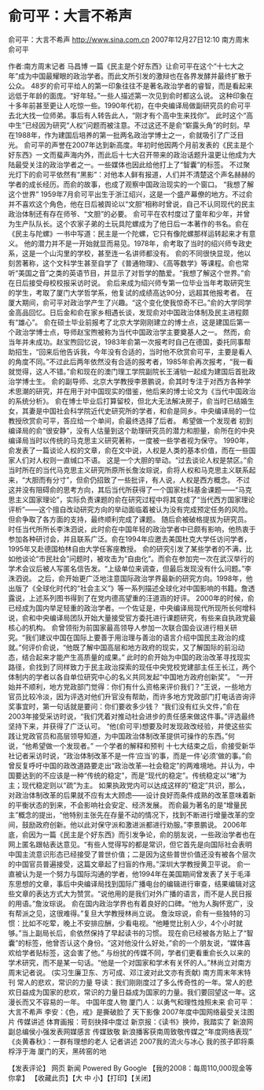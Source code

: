 # 俞可平：大言不希声

俞可平：大言不希声
http://www.sina.com.cn 2007年12月27日12:10 南方周末
俞可平

作者:南方周末记者 马昌博
一篇《民主是个好东西》让俞可平在这个“十七大之年”成为中国最耀眼的政治学者。而此文所引发的激辩也在各界发酵并最终扩散于公众。
48岁的俞可平给人的第一印象往往不是著名政治学者的睿智，而是看起来远低于年龄的面庞。“好年轻。”一些人描述第一次见到俞时都这么说。
这种印象在十多年前甚至更让人吃惊一些。1990年代初，在中央编译局做副研究员的俞可平去北大找一位师弟。事后有人转告此人，“刚才有个高中生来找你”。
此时这个“高中生”已经因为研究“人权”问题而被注意。不过这还不是俞“崭露头角”的时刻。早在1988年，作为建国后培养的第一批两名政治学博士之一，俞就吸引了广泛目光。
俞可平的声誉在2007年达到新高度。年初时他因两个月前发表的《民主是个好东西》一文而蜚声海内外，而此后十七大召开带来的政治话题升温更让他成为大陆最受关注的政治学者之一。一些媒体也因此给他打上了“智囊”的标签。
不过聚光灯下的俞可平依然有“黑影”：对他本人鲜有报道，人们并不清楚这个声名赫赫的学者的成长经历。而俞的故事，也成了观察中国政治现实的一个窗口。
“我想了解这个世界”
1959年7月俞可平出生于浙江绍兴，这是一个盛产幕僚的地方。不过俞并不喜欢这个角色，他在日后被舆论以“文胆”相称时曾说，自己不认同现代的民主政治体制还有存在师爷、“文胆”的必要。
俞可平在农村度过了童年和少年，并曾为生产队队长。这个农家子弟的土玩具陀螺成为了他日后一本著作的书名。俞在《民主与陀螺》一书中写道：民主是一个陀螺，它只有像陀螺那样运转起来才有意义。
他的潜力并不是一开始就显而易见。1978年，俞考取了当时的绍兴师专政史系，这是一个山沟里的学校，甚至连一名讲师都没有。
俞的不同很快显现，他以刻苦著称，这个文科学生甚至自学了《普通物理》、《高等数学》等课程。俞也常听“美国之音”之类的英语节目，并显示了对哲学的酷爱。“我想了解这个世界。”俞在日后接受母校校报采访时说。
俞后来成为绍兴师专第一位毕业当年考取研究生的学生，考取了厦门大学哲学系，他复试的成绩高达90分，远超其他报考者。
在厦大期间，俞可平对政治学产生了兴趣。“这个变化使我惊奇不已。”俞的大学同学金高品回忆。日后金和俞在家乡相遇长谈，发现俞对中国政治体制及民主进程颇有“雄心”。
俞在硕士毕业前报考了北京大学刚刚建立的博士点，这是建国后第一个政治学博士点，导师赵宝煦被称为当代中国政治学主要奠基人之一。
然而，俞当年并未成功。赵宝煦回忆说，1983年俞第一次报考时自己在德国，委托同事帮助招生，“回来后他告诉我，今年没有合适的，当时他不欣赏俞可平，主要是看人的角度不同。”不过此后两年依然没有合适的报考者，1985年俞再次报考，“我一看就觉得，这人不错。”俞和现在的澳门理工学院副院长王浦劬一起成为建国后首批政治学博士生。
俞的副导师、北京大学教授李景鹏说，俞其时专注于对西方各种学术思潮的研究，并在用于对中国现实的借鉴，他后来的博士论文为《当代中国政治的系统分析》。
俞在博士毕业后打算留校，但北大无法解决房子，俞当时已结婚生女，其妻是中国社会科学院近代史研究所的学者，和俞是同乡。中央编译局的一位教授欣赏俞可平，答应给一个单间，俞最终选择了后者。
希望做一个发现者
初到编译局的俞“很安静”，没有人估量到这个助理研究员的潜力和胆量，俞所在的中央编译局当时以传统的马克思主义研究著称，一度被一些学者视为保守。
1990年，俞发表了一篇谈论人权的文章，俞在文中说，人权是人类的基本价值，而在一些国家人们对人权则一直缄口不语。
这是一个大胆的举动。“过去谈论人权是禁区。”俞当时所在的当代马克思主义研究所原所长詹汝琮说，俞将人权和马克思主义联系起来，“大胆而有分寸”，但俞仍招致了一些批评，有人说，人权是西方概念。
不过这并没有阻碍俞的思考方向，其后当代所获得了一个国家社科基金课题——“马克思主义国家理论”，实际负责课题的俞在研究过程中将其变成了“当代西方国家理论评析”——这个擅自改动研究方向的举动面临着被认为没有完成预定任务的风险。但俞争取了各方面的支持，最终顺利完成了课题。
随后俞被破格提拔为研究员。时任当代所所长李洙泗说，此时俞在中国年轻的政治学者中已颇有影响，他热衷于参加各种研讨会，并且联系广泛。俞在1994年应邀去美国杜克大学任访问学者，1995年又赴德国柏林自由大学任客座教授。
俞的研究引发了某些学者的不满，比如他谈论“市民社会”问题时，被攻击为“自由化”。而俞在参加完一次在武汉举行的学术会议后被人写匿名信告发。“上级单位来调查，但最后发现没有什么问题。”李洙泗说。
之后，俞开始更广泛地注意国际政治学界最新的研究方向。1998年，他出版了《全球化时代的“社会主义”》等一系列描述全球化对中国影响的书籍。詹透露说，上述系列图书得到了在党内德高望重的汪道涵的好评。
2000年的时候，俞已经成为国内举足轻重的政治学者。一个佐证是，中央编译局现代所现所长何增科说，俞和中央编译局团队开始大量接受官方委托进行课题研究，有些来自执政党最核心的机构。
俞曾领衔为前国家最高领导人参加一次联合国会议进行相关研究。“我们建议中国在国际上要善于用治理与善治的语言介绍中国民主政治的成就。”何评价俞说，“他既了解中国高层和地方政府的现实，又了解国际的前沿动态，结合起来才能产生高质量的成果。”
此时的俞开始为中国的政治改革寻找现实路径，俞找到了同样致力于民主政治探索的现任中央党校党建部主任王长江，两个体制内的学者以各自单位研究中心的名义共同发起“中国地方政府创新奖”。
“一开始并不顺利，地方党政部门觉得：你们有什么资格来评价我们？”王说，一些地方官员比较冷淡，因为评选对他们升官没有帮助，而许多地方党政部门打电话咨询评奖事宜时，第一句话就是要问：你们要收多少钱？
“我们没有红头文件，”俞在2003年接受采访时说，“我们凭着对推动社会进步的责任感来做这件事。”评选最终坚持下来，并获得了广泛认可。
“他(俞可平)想要及时发现政改经验，并使这些实践让党政官员和高层领导知道，为中国政治体制改革提供可操作的东西。”何说，“他希望做一个发现者。”
一个学者的解释和预判
十七大结束之后，俞接受新华社记者采访时说，“政治体制改革不是一件‘应当’的事，而是一件‘必须’做的事。”俞曾反复呼吁中国的政改道路要走出“政治改革—社会稳定”的两难境地。并认为，中国要达到的不应该是一种“传统的稳定”，而是“现代的稳定”。传统稳定以“堵”为主；现代稳定则以“疏”为主。
如果执政党内可以达成这样的“稳定”共识，那么，对政治体制改革的后果就不应有太大顾虑——设计良好而条件成熟的改革意味着新的平衡状态的到来，不会影响社会安定、经济发展。
而俞最为著名的是“增量民主”概念的提出，“他特别主张先在存量不动的情况下，找到不断进行增量改革的空间，鼓励政府创新。他以此对保守派和激进派都进行劝服。”李景鹏说。
2006年底，俞因为一篇《民主是个好东西》而引发争论，俞的朋友说，一些政治学者也在网上匿名跟帖表达意见。“有些人觉得写的都是常识，但它首先是向国际社会表明中国主流意识形态已经接受了普世价值；二是因为这些普世价值还没有被各个层次的中国官员普遍接受，这篇文章起了扫盲的作用。”深圳大学教授黄卫平说。
俞一直被认为是一个努力与国际沟通的学者，他1994年在美国期间曾发表了关于毛泽东思想的文章，事后中央编译局找到国际广播电台的编辑进行审查，结果编辑对这些文章的表达方式大为赞赏。“说他用的是我们对外广播的语言，而不是人民日报的用语。”詹汝琮说。
俞在国内政治学界也有着良好的口碑。“他为人胸怀宽广，没有帮派之见，这很难得。”复旦大学教授林尚立说。
詹汝琮说，俞有一些独特的习惯：比如不吃荤，晚上不安排应酬，少看电视。“他睡觉比别人少，4个小时就够。”当上副局长后，俞依然保持了早起读书的习惯。
现在俞已经被各方贴上了“智囊”的标签，他曾否认这个身份。“这对他没什么好处，”俞的一个朋友说，“媒体喜欢给学者贴标签，这会害了他。”
与纷扰的传媒不同，学者们更看重俞长久以来的学术研究，而不是某一句话。“他是一个对国家和学术有关怀的人。”林尚立对南方周末记者说。
(实习生廉卫东、方可成、邓江波对此文亦有贡献)
南方周末年末特刊
常人的悲欢，常识的力量
    导读：我们刚刚度过了多么传奇性的一年。常人的悲欢日益成为国家的悲欢，常识的力量日益成为国家的力量。我们要回望这一年。这漫长而又不容易的一年。
中国年度人物
厦门人：以勇气和理性烛照未来
俞可平：大言不希声
李安：《色，戒》是撕破脸了
天下影像
2007年度中国网络最受关注图片
传媒讲述
体育画报：苛刻抉择中度过
新京报：《读书》换帅，我踏实了
新浪网副总编侯小强发表网媒感言
传媒致敬
新浪播客获南周致敬传媒之“年度网络表现”
《炎黄春秋》：一群有理想的老人
记者讲述
2007我的流火与冰心
我的孩子即将乘桴浮于海
厦门的天，黑砖窑的地

【发表评论】
网页 新闻
Powered By Google 【我的2008：每周110,000现金等你拿】
【收藏此页】【大 中 小】【打印】【关闭】

